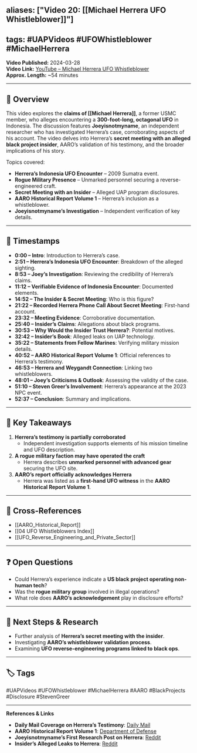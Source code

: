 
## aliases: ["Video 20: [[Michael Herrera UFO Whistleblower]]"]

## tags: #UAPVideos #UFOWhistleblower #MichaelHerrera

**Video Published:** 2024-03-28  
**Video Link:** [YouTube – Michael Herrera UFO Whistleblower](https://www.youtube.com/watch?v=6DyTfIV87Ck)  
**Approx. Length:** ~54 minutes

---

## 📌 Overview

This video explores the **claims of [[Michael Herrera]]**, a former USMC member, who alleges encountering a **300-foot-long, octagonal UFO** in Indonesia. The discussion features **Joeyisnotmyname**, an independent researcher who has investigated Herrera’s case, corroborating aspects of his account. The video delves into Herrera’s **secret meeting with an alleged black project insider**, AARO’s validation of his testimony, and the broader implications of his story.

Topics covered:

- **Herrera’s Indonesia UFO Encounter** – 2009 Sumatra event.
- **Rogue Military Presence** – Unmarked personnel securing a reverse-engineered craft.
- **Secret Meeting with an Insider** – Alleged UAP program disclosures.
- **AARO Historical Report Volume 1** – Herrera’s inclusion as a whistleblower.
- **Joeyisnotmyname’s Investigation** – Independent verification of key details.

---

## 🎥 Timestamps

- **0:00 – Intro**: Introduction to Herrera’s case.
- **2:51 – Herrera’s Indonesia UFO Encounter**: Breakdown of the alleged sighting.
- **8:53 – Joey’s Investigation**: Reviewing the credibility of Herrera’s claims.
- **11:12 – Verifiable Evidence of Indonesia Encounter**: Documented elements.
- **14:52 – The Insider & Secret Meeting**: Who is this figure?
- **21:22 – Recorded Herrera Phone Call About Secret Meeting**: First-hand account.
- **23:32 – Meeting Evidence**: Corroborative documentation.
- **25:40 – Insider’s Claims**: Allegations about black programs.
- **30:53 – Why Would the Insider Trust Herrera?**: Potential motives.
- **32:42 – Insider’s Book**: Alleged leaks on UAP technology.
- **35:22 – Statements from Fellow Marines**: Verifying military mission details.
- **40:52 – AARO Historical Report Volume 1**: Official references to Herrera’s testimony.
- **46:53 – Herrera and Weygandt Connection**: Linking two whistleblowers.
- **48:01 – Joey’s Criticisms & Outlook**: Assessing the validity of the case.
- **51:10 – Steven Greer’s Involvement**: Herrera’s appearance at the 2023 NPC event.
- **52:37 – Conclusion**: Summary and implications.

---

## 📝 Key Takeaways

1. **Herrera’s testimony is partially corroborated**
    - Independent investigation supports elements of his mission timeline and UFO description.
2. **A rogue military faction may have operated the craft**
    - Herrera describes **unmarked personnel with advanced gear** securing the UFO site.
3. **AARO’s report officially acknowledges Herrera**
    - Herrera was listed as a **first-hand UFO witness** in the **AARO Historical Report Volume 1**.

---

## 🔗 Cross-References

- [[AARO_Historical_Report]]
- [[04 UFO Whistleblowers Index]]
- [[UFO_Reverse_Engineering_and_Private_Sector]]

---

## ❓ Open Questions

- Could Herrera’s experience indicate a **US black project operating non-human tech**?
- Was the **rogue military group** involved in illegal operations?
- What role does **AARO’s acknowledgement** play in disclosure efforts?

---

## 🔮 Next Steps & Research

- Further analysis of **Herrera’s secret meeting with the insider**.
- Investigating **AARO’s whistleblower validation process**.
- Examining **UFO reverse-engineering programs linked to black ops**.

---

## 🏷️ Tags

#UAPVideos #UFOWhistleblower #MichaelHerrera #AARO #BlackProjects #Disclosure #StevenGreer

---

**References & Links**

- **Daily Mail Coverage on Herrera’s Testimony**: [Daily Mail](https://www.dailymail.co.uk/news/article-12177943/Marine-vet-breaks-14-year-silence-make-astonishing-claim-six-man-unit-saw-UFO.html)
- **AARO Historical Report Volume 1**: [Department of Defense](https://media.defense.gov/2024/Mar/08/2003409233/-1/-1/0/DOPSR-CLEARED-508-COMPLIANT-HRRV1-08-MAR-2024-FINAL.PDF)
- **Joeyisnotmyname’s First Research Post on Herrera**: [Reddit](https://www.reddit.com/r/UFOs/comments/153xzio/verifying_the_events_around_michael_herreras_ufo/)
- **Insider’s Alleged Leaks to Herrera**: [Reddit](https://www.reddit.com/r/wecomeinpeace/comments/17hoaqv/leaks_provided_to_michael_herrera_by_black/)